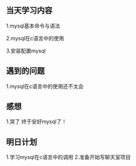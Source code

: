 ## 当天学习内容
1.mysql基本命令与语法

2.mysql在c语言中的使用

3.安装配置mysql
## 遇到的问题
1.mysql在c语言中的使用还不太会
## 感想
1.哭了 终于安好mysql了！
## 明日计划
1.学习mysql在c语言中的调用
2.准备开始写聊天室项目
